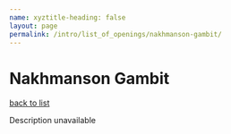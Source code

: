 ```yaml
---
name: xyztitle-heading: false
layout: page
permalink: /intro/list_of_openings/nakhmanson-gambit/
---
```


# Nakhmanson Gambit

[back to list](../../list_of_openings)

Description unavailable